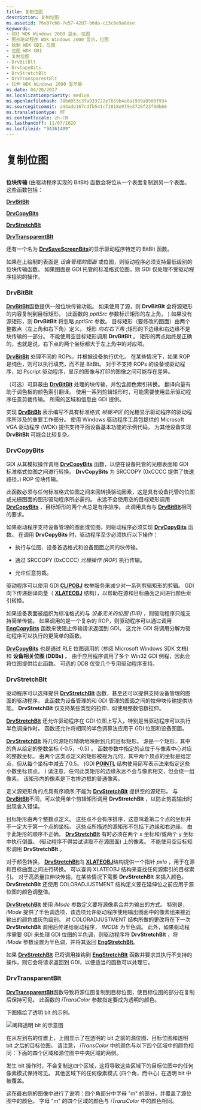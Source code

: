 ```yaml
---
title: 复制位图
description: 复制位图
ms.assetid: 76e07c66-7e57-42d7-b6da-c13c8e9a8dee
keywords:
- GDI WDK Windows 2000 显示，位图
- 图形驱动程序 WDK Windows 2000 显示，位图
- 绘制 WDK GDI，位图
- 位图 WDK GDI
- 复制位图
- DrvBitBlt
- DrvCopyBits
- DrvStretchBlt
- DrvTransparentBlt
- 拉伸 WDK Windows 2000 显示器
ms.date: 04/20/2017
ms.localizationpriority: medium
ms.openlocfilehash: 78bd053c3fa933722e7659b4a8a1939a0500f934
ms.sourcegitcommit: a44ade167cdfb541cf1818e9f9e3726f23f90b66
ms.translationtype: MT
ms.contentlocale: zh-CN
ms.lasthandoff: 11/07/2020
ms.locfileid: "94361409"
---
```

# <a name="copying-bitmaps"></a>复制位图


## <span id="ddk_copying_bitmaps_gg"></span><span id="DDK_COPYING_BITMAPS_GG"></span>


**位块传输** (由驱动程序实现的 BitBlt) 函数会将位从一个表面复制到另一个表面。 这些函数包括：

[**DrvBitBlt**](/windows/win32/api/winddi/nf-winddi-drvbitblt)

[**DrvCopyBits**](/windows/win32/api/winddi/nf-winddi-drvcopybits)

[**DrvStretchBlt**](/windows/win32/api/winddi/nf-winddi-drvstretchblt)

[**DrvTransparentBlt**](/windows/win32/api/winddi/nf-winddi-drvtransparentblt)

还有一个名为 [**DrvSaveScreenBits**](/windows/win32/api/winddi/nf-winddi-drvsavescreenbits)的显示驱动程序特定的 BitBlt 函数。

如果在上绘制的表面是 *设备管理的图面* 或位图，则驱动程序必须支持最低级别的位块传输函数。 如果图面是 GDI 托管的标准格式位图，则 GDI 仅处理不受驱动程序挂钩的操作。

### <a name="span-iddrvbitbltspanspan-iddrvbitbltspan-drvbitblt"></a><span id="drvbitblt"></span><span id="DRVBITBLT"></span> DrvBitBlt

[**DrvBitBlt**](/windows/win32/api/winddi/nf-winddi-drvbitblt)函数提供一般位块传输功能。 如果使用了源，则 **DrvBitBlt** 会将源矩形的内容复制到目标矩形。  (此函数的 *pptlSrc* 参数标识矩形的左上角。 ) 如果没有源矩形，则 **DrvBitBlt** 将忽略 *pptlSrc* 参数。 目标矩形（要修改的图面）由两个整数点（左上角和右下角）定义。 矩形 *向右右下角* ;矩形的下边缘和右边缘不是块传输的一部分。 不能使用空目标矩形调用 **DrvBitBlt** 。 矩形的两点始终是正确的，也就是说，右下点的两个坐标都大于左上角中的对应项。

[**DrvBitBlt**](/windows/win32/api/winddi/nf-winddi-drvbitblt) 处理不同的 ROPs，并根据设备执行优化。 在某些情况下，如果 ROP 是纯色，则可以执行填充，而不是 BitBlt。 对于不支持 ROPs 的设备或驱动程序，如 Pscript 驱动程序，显示的图像与打印的图像之间可能存在差异。

（可选）可屏蔽由 [**DrvBitBlt**](/windows/win32/api/winddi/nf-winddi-drvbitblt) 处理的块传输，并包含颜色索引转换。 翻译向量有助于调色板的颜色索引翻译。 使用一系列剪辑矩形时，可能需要使用显示驱动程序任意剪裁传输。 所需的区域和信息由 GDI 提供。

实现 [**DrvBitBlt**](/windows/win32/api/winddi/nf-winddi-drvbitblt) 表示编写不具有标准格式 *帧缓冲区* 的光栅显示驱动程序的驱动程序所涉及的重要工作部分。 使用 Windows 驱动程序工具包提供的 Microsoft VGA 驱动程序 (WDK) 提供支持平面设备基本功能的示例代码。 为其他设备实现 **DrvBitBlt** 可能会比较复杂。

### <a name="span-iddrvcopybitsspanspan-iddrvcopybitsspan-drvcopybits"></a><span id="drvcopybits"></span><span id="DRVCOPYBITS"></span> DrvCopyBits

GDI 从其模拟操作调用 [**DrvCopyBits**](/windows/win32/api/winddi/nf-winddi-drvcopybits) 函数，以便在设备托管的光栅表面和 GDI 标准格式位图之间进行转换。 **DrvCopyBits** 为 SRCCOPY (0xCCCC 提供了快速路径，) ROP 位块传输。

此函数必须与任何标准格式位图之间来回转换驱动因素，这是具有设备托管的位图或光栅图面的图形驱动程序所必需的。 永远不会使用空的目标矩形调用 [**DrvCopyBits**](/windows/win32/api/winddi/nf-winddi-drvcopybits) ，目标矩形的两个点总是有序排序。 此调用具有与 [**DrvBitBlt**](/windows/win32/api/winddi/nf-winddi-drvbitblt)相同的要求。

如果驱动程序支持设备管理的图面或位图，则驱动程序必须实现 [**DrvCopyBits**](/windows/win32/api/winddi/nf-winddi-drvcopybits) 函数。 在调用 **DrvCopyBits** 时，驱动程序至少必须执行以下操作：

-   执行与位图、设备首选格式和设备图面之间的块传输。

-   通过 SRCCOPY (0xCCCC) *光栅操作 (ROP)* 执行传输。

-   允许任意剪裁。

驱动程序可以使用 GDI [**CLIPOBJ**](/windows/win32/api/winddi/ns-winddi-clipobj) 枚举服务来减少对一系列剪辑矩形的剪辑。 GDI 向下传递翻译向量（ [**XLATEOBJ**](/windows/win32/api/winddi/ns-winddi-xlateobj) 结构），以帮助在源和目标曲面之间进行颜色索引转换。

如果设备表面被组织为标准格式的与 *设备无关的位图 (DIB)* ，则驱动程序只能支持简单传输。 如果调用的是一个复杂的 ROP，则驱动程序可以通过调用 [**EngCopyBits**](/windows/win32/api/winddi/nf-winddi-engcopybits) 函数来使阻止传输请求返回到 GDI。 这允许 GDI 将调用分解为驱动程序可以执行的更简单的函数。

[**DrvCopyBits**](/windows/win32/api/winddi/nf-winddi-drvcopybits) 也是通过 RLE 位图调用的 (参阅 Microsoft Windows SDK 文档) 和 **设备相关位图 (DDBs)** 。 由于应用程序调用了多个 Win32 GDI 例程，因此会将位图提供给此函数。 可选的 DDB 仅受几个专用驱动程序支持。

### <a name="span-iddrvstretchbltspanspan-iddrvstretchbltspan-drvstretchblt"></a><span id="drvstretchblt"></span><span id="DRVSTRETCHBLT"></span> DrvStretchBlt

驱动程序可以选择提供 [**DrvStretchBlt**](/windows/win32/api/winddi/nf-winddi-drvstretchblt) 函数，甚至还可以提供支持设备管理的图面的驱动程序。 此函数为设备管理的和 GDI 管理的图面之间的拉伸块传输提供功能。 **DrvStretchBlt** 仅支持某些类型的拉伸，如使用整数倍数拉伸。

[**DrvStretchBlt**](/windows/win32/api/winddi/nf-winddi-drvstretchblt) 还允许驱动程序在 GDI 位图上写入，特别是当驱动程序可以执行半色调操作时。 函数还允许将相同的半色调算法应用于 GDI 位图和设备图面。

[**DrvStretchBlt**](/windows/win32/api/winddi/nf-winddi-drvstretchblt) 将几何源矩形精确地映射到几何目标矩形。 源是一个矩形，其中的角从给定的整数坐标 (-0.5，-0.5) 。 函数参数中指定的点位于与像素中心对应的整数坐标。 由两个这类点定义的矩形被视为几何，其中两个顶点的坐标是给定点，但从每个坐标中减去了0.5。  (GDI [**POINTL**](/windows/win32/api/windef/ns-windef-pointl) 结构使用简写表示法来指定这些小数坐标顶点。 ) 请注意，任何此类矩形的边缘永远不会与像素相交，但会绕一组像素。 该矩形内的像素是下右排边框的普通像素。

定义源矩形角的点具有序顺序;不能为 [**DrvStretchBlt**](/windows/win32/api/winddi/nf-winddi-drvstretchblt) 提供空的源矩形。 与 [**DrvBitBlt**](/windows/win32/api/winddi/nf-winddi-drvbitblt)不同，可以使用单个剪辑矩形调用 **DrvStretchBlt** ，以防止剪裁输出时出现舍入错误。

目标矩形由两个整数点定义。 这些点不会有序排序，这意味着第二个点的坐标并不一定大于第一个点的坐标。 这些点所描述的源矩形不包括下边缘和右边缘。 由于此矩形的顺序不正确， [**DrvStretchBlt**](/windows/win32/api/winddi/nf-winddi-drvstretchblt) 有时必须在两个 x 坐标和/或两个 y 坐标中执行倒置。  (驱动程序不得尝试读取不在源图面) 上的像素。 不能使用空目标矩形调用 **DrvStretchBlt** 。

对于颜色转换， [**DrvStretchBlt**](/windows/win32/api/winddi/nf-winddi-drvstretchblt)向 [**XLATEOBJ**](/windows/win32/api/winddi/ns-winddi-xlateobj)结构提供一个指针 *pxlo* ，用于在源和目标曲面之间进行转换。 可以查询 XLATEOBJ 结构来查找任何源索引的目标索引。 对于高质量拉伸块传输，在某些情况下需要 **DrvStretchBlt** 来插入颜色。 **DrvStretchBlt** 还使用 COLORADJUSTMENT 结构定义要在延伸位之前应用于源位图的颜色调整值。

[**DrvStretchBlt**](/windows/win32/api/winddi/nf-winddi-drvstretchblt) 使用 *iMode* 参数定义要将源像素合并为输出的方式。 特别是， *iMode* 提供了半色调选项，该选项允许驱动程序使用输出图面中的像素组来接近输出的颜色或灰色级别。 对 COLORADJUSTMENT 结构所做的更改将在下一次 **DrvStretchBlt** 调用后传递给驱动程序， *IMODE* 为半色调。 此外，如果驱动程序需要 GDI 来处理 GDI 位图的半色调，则驱动程序将 **DrvStretchBlt** ，将 *iMode* 参数设置为半色调，并将其返回 [**EngStretchBlt**](/windows/win32/api/winddi/nf-winddi-engstretchblt)。

如果 [**DrvStretchBlt**](/windows/win32/api/winddi/nf-winddi-drvstretchblt) 已将调用挂钩到 [**EngStretchBlt**](/windows/win32/api/winddi/nf-winddi-engstretchblt) 函数并要求其执行不支持的操作，则它会将请求返回到 GDI，以便适当的函数可以处理它。

### <a name="span-iddrvtransparentbltspanspan-iddrvtransparentbltspan-drvtransparentblt"></a><span id="drvtransparentblt"></span><span id="DRVTRANSPARENTBLT"></span> DrvTransparentBlt

[**DrvTransparentBlt**](/windows/win32/api/winddi/nf-winddi-drvtransparentblt)函数导致将源位图复制到目标位图，使目标位图的部分在复制后保持可见。 此函数的 *iTransColor* 参数指定要成为透明的颜色。

下图描绘了透明 blt 的示例。

![阐释透明 blt 的示意图](images/transblt.png)

在从左到右的位置上，上图显示了在透明的 blt 之前的源位图、目标位图和透明 blt 之后的目标位图。 请注意， *iTransColor* 中的颜色与以下四个区域中的颜色相同：下面的四个区域和源位图中中央区域的两侧。

发生 blt 操作时，不会复制这四个区域，这将导致这些区域下的目标位图中的任何像素模式保持可见。 其他区域下的任何像素模式 (四个角，而中心) 在透明 blt 中被覆盖。

这在最右侧的图像中进行了说明：四个角部分中字母 "m" 的部分，并覆盖了源位图中的颜色。 字母 "m" 的四个区域的颜色与 *iTransColor* 中的颜色相同。

